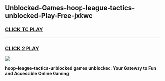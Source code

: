 
## Unblocked-Games-hoop-league-tactics-unblocked-Play-Free-jxkwc
<h3>
<a href="https://premium76.site?title=hoop-league-tactics-unblocked&ref=18A1">CLICK TO PLAY</a></h3>
<hr>

<h3>
<a href="https://premium76.site?title=hoop-league-tactics-unblocked&ref=18A1">CLICK 2 PLAY</a>
  
</h3>

<a href="https://premium76.site?title=hoop-league-tactics-unblocked&ref=18A1"><img src="https://clearcache.store/games.png"></a>


**hoop-league-tactics-unblocked games unblocked: Your Gateway to Fun and Accessible Online Gaming**
